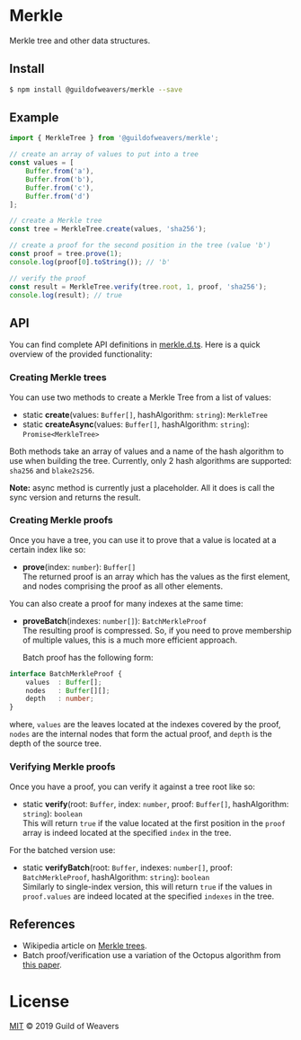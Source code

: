 # Merkle
Merkle tree and other data structures.

## Install
```bash
$ npm install @guildofweavers/merkle --save
```

## Example
```TypeScript
import { MerkleTree } from '@guildofweavers/merkle';

// create an array of values to put into a tree
const values = [
    Buffer.from('a'),
    Buffer.from('b'),
    Buffer.from('c'),
    Buffer.from('d')
];

// create a Merkle tree
const tree = MerkleTree.create(values, 'sha256');

// create a proof for the second position in the tree (value 'b')
const proof = tree.prove(1);
console.log(proof[0].toString()); // 'b'

// verify the proof
const result = MerkleTree.verify(tree.root, 1, proof, 'sha256');
console.log(result); // true
```

## API
You can find complete API definitions in [merkle.d.ts](/merkle.d.ts). Here is a quick overview of the provided functionality:

### Creating Merkle trees
You can use two methods to create a Merkle Tree from a list of values:

* static **create**(values: `Buffer[]`, hashAlgorithm: `string`): `MerkleTree`
* static **createAsync**(values: `Buffer[]`, hashAlgorithm: `string`): `Promise<MerkleTree>`

Both methods take an array of values and a name of the hash algorithm to use when building the tree. Currently, only 2 hash algorithms are supported: `sha256` and `blake2s256`.

**Note:** async method is currently just a placeholder. All it does is call the sync version and returns the result.

### Creating Merkle proofs
Once you have a tree, you can use it to prove that a value is located at a certain index like so:

* **prove**(index: `number`): `Buffer[]`<br />
  The returned proof is an array which has the values as the first element, and nodes comprising the proof as all other elements.

You can also create a proof for many indexes at the same time:

* **proveBatch**(indexes: `number[]`): `BatchMerkleProof`<br />
  The resulting proof is compressed. So, if you need to prove membership of multiple values, this is a much more efficient approach.
  
  Batch proof has the following form:

```TypeScript
interface BatchMerkleProof {
    values  : Buffer[];
    nodes   : Buffer[][];
    depth   : number;
}
```
where, `values` are the leaves located at the indexes covered by the proof, `nodes` are the internal nodes that form the actual proof, and `depth` is the depth of the source tree.

### Verifying Merkle proofs
Once you have a proof, you can verify it against a tree root like so:

* static **verify**(root: `Buffer`, index: `number`, proof: `Buffer[]`, hashAlgorithm: `string`): `boolean`<br />
  This will return `true` if the value located at the first position in the `proof` array is indeed located at the specified `index` in the tree.

For the batched version use:

* static **verifyBatch**(root: `Buffer`, indexes: `number[]`, proof: `BatchMerkleProof`, hashAlgorithm: `string`): `boolean`<br />
  Similarly to single-index version, this will return `true` if the values in `proof.values` are indeed located at the specified `indexes` in the tree.

## References

* Wikipedia article on [Merkle trees](https://en.wikipedia.org/wiki/Merkle_tree).
* Batch proof/verification use a variation of the Octopus algorithm from [this paper](https://eprint.iacr.org/2017/933.pdf).

# License
[MIT](/LICENSE) © 2019 Guild of Weavers